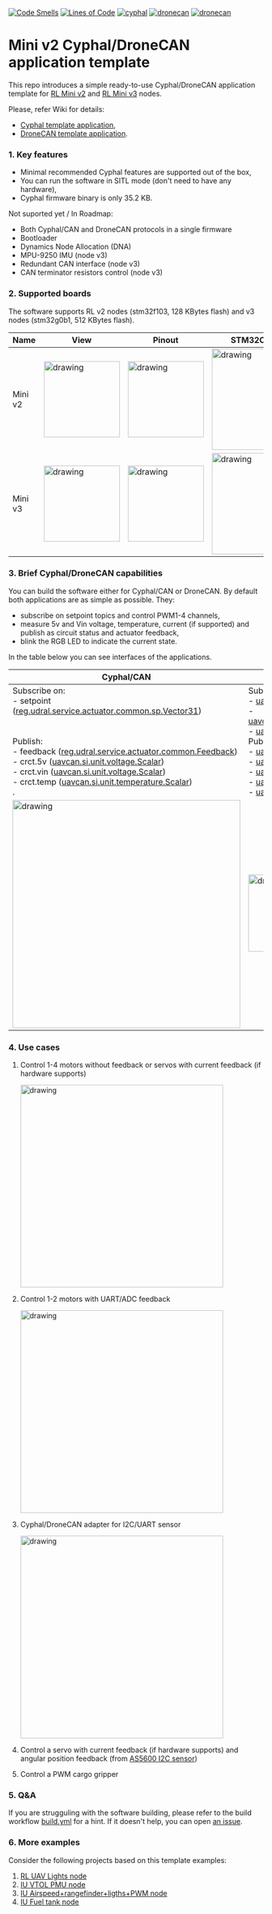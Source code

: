 [![Code Smells](https://sonarcloud.io/api/project_badges/measure?project=RaccoonlabDev_mini_v2_node&metric=code_smells)](https://sonarcloud.io/summary/new_code?id=RaccoonlabDev_mini_v2_node) [![Lines of Code](https://sonarcloud.io/api/project_badges/measure?project=RaccoonlabDev_mini_v2_node&metric=ncloc)](https://sonarcloud.io/summary/new_code?id=RaccoonlabDev_mini_v2_node) [![cyphal](https://github.com/RaccoonlabDev/mini_v2_node/actions/workflows/cyphal.yml/badge.svg)](https://github.com/RaccoonlabDev/mini_v2_node/actions/workflows/cyphal.yml) [![dronecan](https://github.com/RaccoonlabDev/mini_v2_node/actions/workflows/dronecan.yml/badge.svg)](https://github.com/RaccoonlabDev/mini_v2_node/actions/workflows/dronecan.yml) [![dronecan](https://github.com/RaccoonlabDev/mini_v2_node/actions/workflows/code_style.yml/badge.svg)](https://github.com/RaccoonlabDev/mini_v2_node/actions/workflows/code_style.yml)

# Mini v2 Cyphal/DroneCAN application template

This repo introduces a simple ready-to-use Cyphal/DroneCAN application template for [RL Mini v2](https://docs.raccoonlab.co/guide/can_pwm/can_pwm_mini_v2.html) and [RL Mini v3](https://docs.raccoonlab.co/guide/can_pwm/mini_v3.html) nodes.

Please, refer Wiki for details:
- [Cyphal template application](https://github.com/RaccoonlabDev/mini_v2_node/wiki/Cyphal-application),
- [DroneCAN template application](https://github.com/RaccoonlabDev/mini_v2_node/wiki/DroneCAN-application).

### 1. Key features

- Minimal recommended Cyphal features are supported out of the box,
- You can run the software in SITL mode (don't need to have any hardware),
- Cyphal firmware binary is only 35.2 KB.

Not suported yet / In Roadmap:
- Both Cyphal/CAN and DroneCAN protocols in a single firmware
- Bootloader
- Dynamics Node Allocation (DNA)
- MPU-9250 IMU (node v3)
- Redundant CAN interface (node v3)
- CAN terminator resistors control (node v3)

### 2. Supported boards

The software supports RL v2 nodes (stm32f103, 128 KBytes flash) and v3 nodes (stm32g0b1, 512 KBytes flash).

| Name | View | Pinout | STM32CubeMX |
| ---- | ---- | ------ | ----------- |
| Mini v2 | <img src="https://docs.raccoonlab.co/assets/img/view_top.6b0ef99e.png" alt="drawing" width="150"> | <img src="https://docs.raccoonlab.co/assets/img/pinout.c14a3021.png" alt="drawing" width="150"> | <img src="https://raw.githubusercontent.com/RaccoonLabHardware/mini_v2_stm32cubemx_project/main/Assets/stm32cubemx.png" alt="drawing" width="200"> |
| Mini v3 | <img src="https://docs.raccoonlab.co/assets/img/t-view-bottom.7eadba26.png" alt="drawing" width="150"> | <img src="https://docs.raccoonlab.co/assets/img/pinout.e7b1d6b7.png" alt="drawing" width="150"> | <img src="https://github.com/RaccoonLabHardware/v3-software-template/blob/main/Assets/stm32cubemx.png" alt="drawing" width="200"> |

### 3. Brief Cyphal/DroneCAN capabilities

You can build the software either for Cyphal/CAN or DroneCAN. By default both applications are as simple as possible. They:
- subscribe on setpoint topics and control PWM1-4 channels,
- measure 5v and Vin voltage, temperature, current (if supported) and publish as circuit status and actuator feedback,
- blink the RGB LED to indicate the current state.

In the table below you can see interfaces of the applications.

| Cyphal/CAN | DroneCAN |
| ---------- | -------- |
| Subscribe on: </br> - setpoint ([reg.udral.service.actuator.common.sp.Vector31](https://github.com/OpenCyphal/public_regulated_data_types/blob/master/reg/udral/service/actuator/common/sp/Vector31.0.1.dsdl)) </br> </br> </br> Publish: </br> - feedback ([reg.udral.service.actuator.common.Feedback](https://github.com/OpenCyphal/public_regulated_data_types/blob/master/reg/udral/service/actuator/common/Feedback.0.1.dsdl)) </br> - crct.5v ([uavcan.si.unit.voltage.Scalar](https://github.com/OpenCyphal/public_regulated_data_types/blob/master/uavcan/si/unit/voltage/Scalar.1.0.dsdl)) </br> - crct.vin ([uavcan.si.unit.voltage.Scalar](https://github.com/OpenCyphal/public_regulated_data_types/blob/master/uavcan/si/unit/voltage/Scalar.1.0.dsdl)) </br> - crct.temp ([uavcan.si.unit.temperature.Scalar](https://github.com/OpenCyphal/public_regulated_data_types/blob/master/uavcan/si/unit/temperature/Scalar.1.0.dsdl)) </br> . | Subscribe on: </br> - [uavcan.equipment.esc.RawCommand](https://dronecan.github.io/Specification/7._List_of_standard_data_types/#rawcommand) </br> - [uavcan.equipment.actuator.ArrayComman](https://dronecan.github.io/Specification/7._List_of_standard_data_types/#arraycommand) </br> - [uavcan.equipment.hardpoint.Command](https://dronecan.github.io/Specification/7._List_of_standard_data_types/#command-1) </br> Publish: </br > - [uavcan.equipment.esc.Status](https://dronecan.github.io/Specification/7._List_of_standard_data_types/#status-2) </br > - [uavcan.equipment.actuator.Status](https://dronecan.github.io/Specification/7._List_of_standard_data_types/#status) </br > - [uavcan.equipment.hardpoint.Status](https://dronecan.github.io/Specification/7._List_of_standard_data_types/#status-3) </br > - [uavcan.equipment.power.CircuitStatus](https://dronecan.github.io/Specification/7._List_of_standard_data_types/#circuitstatus) </br> - [uavcan.equipment.device.Temperature](https://dronecan.github.io/Specification/7._List_of_standard_data_types/#temperature) |
| <img src="https://raw.githubusercontent.com/wiki/RaccoonlabDev/mini_v2_node/assets/yukon.png" alt="drawing" width=450> | <img src="https://raw.githubusercontent.com/wiki/RaccoonlabDev/mini_v2_node/assets/dronecan_interface.png" alt="drawing" width=152> <img src="https://raw.githubusercontent.com/wiki/RaccoonlabDev/mini_v2_node/assets/dronecan_params.png" alt="drawing" width=147> |

### 4. Use cases

1. Control 1-4 motors without feedback or servos with current feedback (if hardware supports)

    <img src="https://docs.raccoonlab.co/assets/img/mini_v2_with_servo.4761fdf2.png" alt="drawing" width="400">

2. Control 1-2 motors with UART/ADC feedback

    <img src="https://docs.raccoonlab.co/assets/img/mini_v2_with_esc_flame.0ffb552f.png" alt="drawing" width="400">

3. Cyphal/DroneCAN adapter for I2C/UART sensor

    <img src="https://docs.raccoonlab.co/assets/img/lw20_i2c.82bad2a4.png" alt="drawing" width="400">

4. Control a servo with current feedback (if hardware supports) and angular position feedback (from [AS5600 I2C sensor](https://docs.raccoonlab.co/guide/as5600/))
5. Control a PWM cargo gripper

### 5. Q&A

If you are strugguling with the software building, please refer to the build workflow [build.yml](.github/workflows/build.yml) for a hint. If it doesn't help, you can open [an issue]( https://github.com/RaccoonlabDev/mini_v2_node/issues?q=is%3Aissue+).

### 6. More examples

Consider the following projects based on this template examples:

1. [RL UAV Lights node](https://github.com/RaccoonlabDev/uav_lights_node/tree/lights)
2. [IU VTOL PMU node](https://github.com/Innopolis-UAV-Team/vtol_pmu_node)
3. [IU Airspeed+rangefinder+ligths+PWM node](https://github.com/Innopolis-UAV-Team/lights_node)
4. [IU Fuel tank node](https://github.com/Innopolis-UAV-Team/fuel_tank_node)
